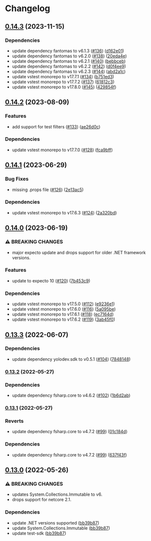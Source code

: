 # Changelog

## [0.14.3](https://github.com/YoloDev/YoloDev.Expecto.TestSdk/compare/YoloDev.Expecto.TestSdk-v0.14.2...YoloDev.Expecto.TestSdk-v0.14.3) (2023-11-15)


### Dependencies

* update dependency fantomas to v6.1.3 ([#136](https://github.com/YoloDev/YoloDev.Expecto.TestSdk/issues/136)) ([d162e01](https://github.com/YoloDev/YoloDev.Expecto.TestSdk/commit/d162e01de0ff2afba96d0fcc17bfccb1c97a09cc))
* update dependency fantomas to v6.2.0 ([#138](https://github.com/YoloDev/YoloDev.Expecto.TestSdk/issues/138)) ([20eda4e](https://github.com/YoloDev/YoloDev.Expecto.TestSdk/commit/20eda4e53e8f0c0aa79f72cdd8dd221d73a1060d))
* update dependency fantomas to v6.2.1 ([#140](https://github.com/YoloDev/YoloDev.Expecto.TestSdk/issues/140)) ([bebbceb](https://github.com/YoloDev/YoloDev.Expecto.TestSdk/commit/bebbceb85423cfad1fdf0c2e16045019ab21d84d))
* update dependency fantomas to v6.2.2 ([#142](https://github.com/YoloDev/YoloDev.Expecto.TestSdk/issues/142)) ([d0f4ee9](https://github.com/YoloDev/YoloDev.Expecto.TestSdk/commit/d0f4ee99338d32b520cbd7a518c4c1ef31bbade5))
* update dependency fantomas to v6.2.3 ([#144](https://github.com/YoloDev/YoloDev.Expecto.TestSdk/issues/144)) ([abd2a1c](https://github.com/YoloDev/YoloDev.Expecto.TestSdk/commit/abd2a1c64454160c00d31794aa451be42102b6a5))
* update vstest monorepo to v17.7.1 ([#134](https://github.com/YoloDev/YoloDev.Expecto.TestSdk/issues/134)) ([b751ed3](https://github.com/YoloDev/YoloDev.Expecto.TestSdk/commit/b751ed3fc5fe95f7e667247b7421a7e88b638170))
* update vstest monorepo to v17.7.2 ([#137](https://github.com/YoloDev/YoloDev.Expecto.TestSdk/issues/137)) ([61812c3](https://github.com/YoloDev/YoloDev.Expecto.TestSdk/commit/61812c3e4078d4a10832d3c31aa4630a95d29478))
* update vstest monorepo to v17.8.0 ([#145](https://github.com/YoloDev/YoloDev.Expecto.TestSdk/issues/145)) ([429854f](https://github.com/YoloDev/YoloDev.Expecto.TestSdk/commit/429854ff29d525659e48b87dbc839982ed05b525))

## [0.14.2](https://github.com/YoloDev/YoloDev.Expecto.TestSdk/compare/YoloDev.Expecto.TestSdk-v0.14.1...YoloDev.Expecto.TestSdk-v0.14.2) (2023-08-09)


### Features

* add support for test filters ([#133](https://github.com/YoloDev/YoloDev.Expecto.TestSdk/issues/133)) ([ae26d0c](https://github.com/YoloDev/YoloDev.Expecto.TestSdk/commit/ae26d0c07b91a88823d0438ece7dbe03e7b068c0))


### Dependencies

* update vstest monorepo to v17.7.0 ([#128](https://github.com/YoloDev/YoloDev.Expecto.TestSdk/issues/128)) ([fca9bff](https://github.com/YoloDev/YoloDev.Expecto.TestSdk/commit/fca9bff36cfe7f69a0552361f8f91b3b39287f9f))

## [0.14.1](https://github.com/YoloDev/YoloDev.Expecto.TestSdk/compare/YoloDev.Expecto.TestSdk-v0.14.0...YoloDev.Expecto.TestSdk-v0.14.1) (2023-06-29)


### Bug Fixes

* missing .props file ([#126](https://github.com/YoloDev/YoloDev.Expecto.TestSdk/issues/126)) ([2e13ac5](https://github.com/YoloDev/YoloDev.Expecto.TestSdk/commit/2e13ac5231b03964a7a7b40b81e6866de902071a))


### Dependencies

* update vstest monorepo to v17.6.3 ([#124](https://github.com/YoloDev/YoloDev.Expecto.TestSdk/issues/124)) ([2a320bd](https://github.com/YoloDev/YoloDev.Expecto.TestSdk/commit/2a320bd3a625d70b627edc2df7166deb237f1970))

## [0.14.0](https://github.com/YoloDev/YoloDev.Expecto.TestSdk/compare/YoloDev.Expecto.TestSdk-v0.13.3...YoloDev.Expecto.TestSdk-v0.14.0) (2023-06-19)


### ⚠ BREAKING CHANGES

* major expecto update and drops support for older .NET framework versions.

### Features

* update to expecto 10 ([#120](https://github.com/YoloDev/YoloDev.Expecto.TestSdk/issues/120)) ([7b453c9](https://github.com/YoloDev/YoloDev.Expecto.TestSdk/commit/7b453c9ff2270927fccf1495b64924db31441fb7))


### Dependencies

* update vstest monorepo to v17.5.0 ([#112](https://github.com/YoloDev/YoloDev.Expecto.TestSdk/issues/112)) ([e9236e1](https://github.com/YoloDev/YoloDev.Expecto.TestSdk/commit/e9236e185b5890c190bf61f86ced50a1dddb082f))
* update vstest monorepo to v17.6.0 ([#116](https://github.com/YoloDev/YoloDev.Expecto.TestSdk/issues/116)) ([5a095be](https://github.com/YoloDev/YoloDev.Expecto.TestSdk/commit/5a095beddc9f89884a77d339be2e811c692d20f7))
* update vstest monorepo to v17.6.1 ([#118](https://github.com/YoloDev/YoloDev.Expecto.TestSdk/issues/118)) ([ec7164d](https://github.com/YoloDev/YoloDev.Expecto.TestSdk/commit/ec7164dce8bb25f4579ed0b249a88375b7b435c8))
* update vstest monorepo to v17.6.2 ([#119](https://github.com/YoloDev/YoloDev.Expecto.TestSdk/issues/119)) ([3ab45f0](https://github.com/YoloDev/YoloDev.Expecto.TestSdk/commit/3ab45f0a71d8f062eb80c37777f6a88b7544702b))

## [0.13.3](https://github.com/YoloDev/YoloDev.Expecto.TestSdk/compare/YoloDev.Expecto.TestSdk-v0.13.2...YoloDev.Expecto.TestSdk-v0.13.3) (2022-06-07)


### Dependencies

* update dependency yolodev.sdk to v0.5.1 ([#104](https://github.com/YoloDev/YoloDev.Expecto.TestSdk/issues/104)) ([7848148](https://github.com/YoloDev/YoloDev.Expecto.TestSdk/commit/7848148bac04523116a6f3fec20b681443959193))

### [0.13.2](https://github.com/YoloDev/YoloDev.Expecto.TestSdk/compare/YoloDev.Expecto.TestSdk-v0.13.1...YoloDev.Expecto.TestSdk-v0.13.2) (2022-05-27)


### Dependencies

* update dependency fsharp.core to v4.6.2 ([#102](https://github.com/YoloDev/YoloDev.Expecto.TestSdk/issues/102)) ([1b6d2ab](https://github.com/YoloDev/YoloDev.Expecto.TestSdk/commit/1b6d2abb7998d86b41344cf05ea0a7ee1fb62e60))

### [0.13.1](https://github.com/YoloDev/YoloDev.Expecto.TestSdk/compare/YoloDev.Expecto.TestSdk-v0.13.0...YoloDev.Expecto.TestSdk-v0.13.1) (2022-05-27)


### Reverts

* update dependency fsharp.core to v4.7.2 ([#99](https://github.com/YoloDev/YoloDev.Expecto.TestSdk/issues/99)) ([01c184d](https://github.com/YoloDev/YoloDev.Expecto.TestSdk/commit/01c184df9d8e1eaae4a764a6d232793858f07a5b))


### Dependencies

* update dependency fsharp.core to v4.7.2 ([#99](https://github.com/YoloDev/YoloDev.Expecto.TestSdk/issues/99)) ([637f43f](https://github.com/YoloDev/YoloDev.Expecto.TestSdk/commit/637f43fb7b5589054f657800c911ba801430c9a0))

## [0.13.0](https://github.com/YoloDev/YoloDev.Expecto.TestSdk/compare/YoloDev.Expecto.TestSdk-v0.12.20...YoloDev.Expecto.TestSdk-v0.13.0) (2022-05-26)


### ⚠ BREAKING CHANGES

* updates System.Collections.Immutable to v6.
* drops support for netcore 2.1.

### Dependencies

* update .NET versions supported ([bb39b87](https://github.com/YoloDev/YoloDev.Expecto.TestSdk/commit/bb39b87a3ccd4afbee19a4bc87b8456d19781326))
* update System.Collections.Immutable ([bb39b87](https://github.com/YoloDev/YoloDev.Expecto.TestSdk/commit/bb39b87a3ccd4afbee19a4bc87b8456d19781326))
* update test-sdk ([bb39b87](https://github.com/YoloDev/YoloDev.Expecto.TestSdk/commit/bb39b87a3ccd4afbee19a4bc87b8456d19781326))
